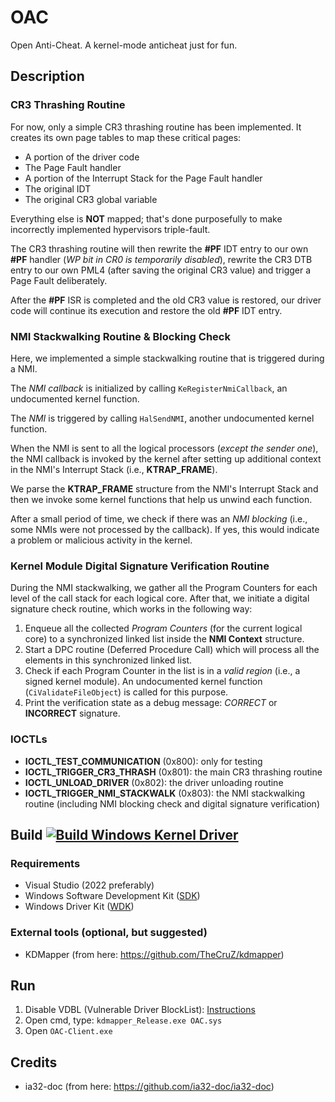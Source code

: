# OAC
Open Anti-Cheat. A kernel-mode anticheat just for fun.

## Description
### CR3 Thrashing Routine
For now, only a simple CR3 thrashing routine has been implemented.
It creates its own page tables to map these critical pages:
- A portion of the driver code
- The Page Fault handler
- A portion of the Interrupt Stack for the Page Fault handler
- The original IDT
- The original CR3 global variable

Everything else is **NOT** mapped; that's done purposefully to make incorrectly implemented hypervisors triple-fault.

The CR3 thrashing routine will then rewrite the **#PF** IDT entry to our own **#PF** handler (_WP bit in CR0 is temporarily disabled_), rewrite the CR3 DTB entry to our own PML4 (after saving the original CR3 value) and trigger a Page Fault deliberately.

After the **#PF** ISR is completed and the old CR3 value is restored, our driver code will continue its execution and restore the old **#PF** IDT entry.

### NMI Stackwalking Routine & Blocking Check
Here, we implemented a simple stackwalking routine that is triggered during a NMI.

The *NMI callback* is initialized by calling `KeRegisterNmiCallback`, an undocumented kernel function.

The *NMI* is triggered by calling `HalSendNMI`, another undocumented kernel function.

When the NMI is sent to all the logical processors (*except the sender one*), the NMI callback is invoked by the kernel after setting up additional context in the NMI's Interrupt Stack (i.e., **KTRAP_FRAME**).

We parse the **KTRAP_FRAME** structure from the NMI's Interrupt Stack and then we invoke some kernel functions that help us unwind each function.

After a small period of time, we check if there was an *NMI blocking* (i.e., some NMIs were not processed by the callback). If yes, this would indicate a problem or malicious activity in the kernel.

### Kernel Module Digital Signature Verification Routine
During the NMI stackwalking, we gather all the Program Counters for each level of the call stack for each logical core. After that, we initiate a digital signature check routine, which works in the following way:
1. Enqueue all the collected *Program Counters* (for the current logical core) to a synchronized linked list inside the **NMI Context** structure.
2. Start a DPC routine (Deferred Procedure Call) which will process all the elements in this synchronized linked list.
3. Check if each Program Counter in the list is in a *valid region* (i.e., a signed kernel module). An undocumented kernel function (`CiValidateFileObject`) is called for this purpose.
4. Print the verification state as a debug message: *CORRECT* or **INCORRECT** signature.

### IOCTLs
- **IOCTL_TEST_COMMUNICATION** (0x800): only for testing
- **IOCTL_TRIGGER_CR3_THRASH** (0x801): the main CR3 thrashing routine
- **IOCTL_UNLOAD_DRIVER** (0x802): the driver unloading routine
- **IOCTL_TRIGGER_NMI_STACKWALK** (0x803): the NMI stackwalking routine (including NMI blocking check and digital signature verification)


## Build [![Build Windows Kernel Driver](https://github.com/lauralex/OAC/actions/workflows/msbuild.yml/badge.svg)](https://github.com/lauralex/OAC/actions/workflows/msbuild.yml)
### Requirements
- Visual Studio (2022 preferably)
- Windows Software Development Kit ([SDK](https://developer.microsoft.com/en-us/windows/downloads/windows-sdk/))
- Windows Driver Kit ([WDK](https://learn.microsoft.com/en-us/windows-hardware/drivers/download-the-wdk))
### External tools (optional, but suggested)
- KDMapper (from here: https://github.com/TheCruZ/kdmapper)

## Run
1. Disable VDBL (Vulnerable Driver BlockList): [Instructions](https://www.elevenforum.com/t/enable-or-disable-microsoft-vulnerable-driver-blocklist-in-windows-11.10031/)
2. Open cmd, type: `kdmapper_Release.exe OAC.sys`
3. Open `OAC-Client.exe`

## Credits
- ia32-doc (from here: https://github.com/ia32-doc/ia32-doc)
